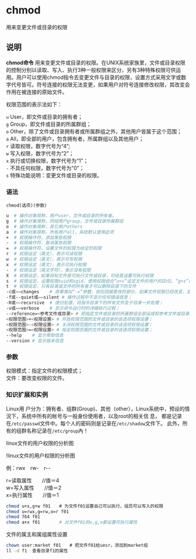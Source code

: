 chmod
===

用来变更文件或目录的权限

## 说明

**chmod命令** 用来变更文件或目录的权限。在UNIX系统家族里，文件或目录权限的控制分别以读取、写入、执行3种一般权限来区分，另有3种特殊权限可供运用。用户可以使用chmod指令去变更文件与目录的权限，设置方式采用文字或数字代号皆可。符号连接的权限无法变更，如果用户对符号连接修改权限，其改变会作用在被连接的原始文件。

权限范围的表示法如下：

`u` User，即文件或目录的拥有者；  
`g` Group，即文件或目录的所属群组；  
`o` Other，除了文件或目录拥有者或所属群组之外，其他用户皆属于这个范围；  
`a` All，即全部的用户，包含拥有者，所属群组以及其他用户；  
`r` 读取权限，数字代号为“4”;  
`w` 写入权限，数字代号为“2”；  
`x` 执行或切换权限，数字代号为“1”；  
`-` 不具任何权限，数字代号为“0”；  
`s` 特殊功能说明：变更文件或目录的权限。

### 语法  

```
chmod(选项)(参数)
```

  

```bash
u  # 操作对象简称，用户user，文件或目录的所有者。
g  # 操作对象简称，同组用户group，文件或目录所属群组
o  # 操作对象简称，其它用户others
a  # 操作对象简称，所有用户all，系统默认使用此项
+  # 权限操作符，添加某些权限
-  # 权限操作符，取消某些权限
=  # 权限操作符，设置文件的权限为给定的权限
r  # 权限设定（英文），表示可读权限
w  # 权限设定（英文），表示可写权限
x  # 权限设定（英文），表示可执行权限
-  # 权限设定（英文字符），表示没有权限
X  # 权限设定，如果目标文件是可执行文件或目录，可给其设置可执行权限
s  # 权限设定，设置权限suid和sgid，使用权限组合“u+s”设定文件的用户的ID位，“g+s”设置组ID位
t  # 权限设定，只有目录或文件的所有者才可以删除目录下的文件
-c或——changes    # 效果类似“-v”参数，但仅回报更改的部分，如果文件权限已经改变，显示其操作信息；
-f或--quiet或——silent # 操作过程中不显示任何错误信息；
-R或——recursive  # 递归处理，将指令目录下的所有文件及子目录一并处理；
-v或——verbose    # 显示命令运行时的详细执行过程；
--reference=<参考文件或目录> # 把指定文件或目录的所属群组全部设成和参考文件或目录的所属群组相同；
<权限范围>+<权限设置> # 开启权限范围的文件或目录的该选项权限设置；
<权限范围>-<权限设置> # 关闭权限范围的文件或目录的该选项权限设置；
<权限范围>=<权限设置> # 指定权限范围的文件或目录的该选项权限设置；
--help    # 显示帮助信息
--version # 显示版本信息
```

### 参数  

权限模式：指定文件的权限模式；  
文件：要改变权限的文件。

### 知识扩展和实例  

Linux用 户分为：拥有者、组群(Group)、其他（other），Linux系统中，预设的情況下，系统中所有的帐号与一般身份使用者，以及root的相关信 息， 都是记录在`/etc/passwd`文件中。每个人的密码则是记录在`/etc/shadow`文件下。 此外，所有的组群名称记录在`/etc/group`內！

linux文件的用户权限的分析图

!linux文件的用户权限的分析图

例：rwx　rw-　r--

r=读取属性　　//值＝4  
w=写入属性　　//值＝2  
x=执行属性　　//值＝1

```bash
chmod u+x,g+w f01　　# 为文件f01设置自己可以执行，组员可以写入的权限
chmod u=rwx,g=rw,o=r f01
chmod 764 f01
chmod a+x f01　　    # 对文件f01的u,g,o都设置可执行属性
```

文件的属主和属组属性设置

```bash
chown user:market f01　　# 把文件f01给uesr，添加到market组
ll -d f1  查看目录f1的属性
```



